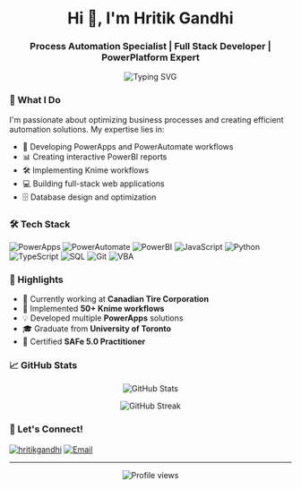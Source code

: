 <h1 align="center">Hi 👋, I'm Hritik Gandhi</h1>
<h3 align="center">Process Automation Specialist | Full Stack Developer | PowerPlatform Expert</h3>

<p align="center">
  <img src="https://readme-typing-svg.herokuapp.com?font=Fira+Code&pause=1000&color=2980B9&center=true&width=435&lines=Process+Automation+Specialist;Full+Stack+Developer;PowerPlatform+Developer;Efficiency+Enthusiast" alt="Typing SVG" />
</p>

### 🤖 What I Do

I'm passionate about optimizing business processes and creating efficient automation solutions. My expertise lies in:
- 🔧 Developing PowerApps and PowerAutomate workflows
- 📊 Creating interactive PowerBI reports
- 🛠️ Implementing Knime workflows
- 💻 Building full-stack web applications
- 🗄️ Database design and optimization

### 🛠️ Tech Stack

<p align="left">
<img src="https://img.shields.io/badge/PowerApps-742774?style=for-the-badge&logo=powerapps&logoColor=white" alt="PowerApps"/>
<img src="https://img.shields.io/badge/PowerAutomate-0066FF?style=for-the-badge&logo=powerautomate&logoColor=white" alt="PowerAutomate"/>
<img src="https://img.shields.io/badge/PowerBI-F2C811?style=for-the-badge&logo=powerbi&logoColor=black" alt="PowerBI"/>
<img src="https://img.shields.io/badge/JavaScript-F7DF1E?style=for-the-badge&logo=javascript&logoColor=black" alt="JavaScript"/>
<img src="https://img.shields.io/badge/Python-3776AB?style=for-the-badge&logo=python&logoColor=white" alt="Python"/>
<img src="https://img.shields.io/badge/TypeScript-007ACC?style=for-the-badge&logo=typescript&logoColor=white" alt="TypeScript"/>
<img src="https://img.shields.io/badge/SQL-4479A1?style=for-the-badge&logo=mysql&logoColor=white" alt="SQL"/>
<img src="https://img.shields.io/badge/Git-F05032?style=for-the-badge&logo=git&logoColor=white" alt="Git"/>
<img src="https://img.shields.io/badge/VBA-217346?style=for-the-badge&logo=microsoft-excel&logoColor=white" alt="VBA"/>
</p>

### 🌟 Highlights

- 💼 Currently working at **Canadian Tire Corporation**
- 🚀 Implemented **50+ Knime workflows**
- 💡 Developed multiple **PowerApps** solutions
- 🎓 Graduate from **University of Toronto**
- 📜 Certified **SAFe 5.0 Practitioner**

### 📈 GitHub Stats

<p align="center">
  <img src="https://github-readme-stats.vercel.app/api?username=hritikgandhi&show_icons=true&theme=react" alt="GitHub Stats" />
</p>

<p align="center">
  <img src="https://github-readme-streak-stats.herokuapp.com/?user=hritikgandhi&theme=react" alt="GitHub Streak" />
</p>

### 🤝 Let's Connect!

<p align="left">
<a href="https://linkedin.com/in/hritikgandhi" target="blank"><img align="center" src="https://img.shields.io/badge/LinkedIn-0077B5?style=for-the-badge&logo=linkedin&logoColor=white" alt="hritikgandhi" /></a>
<a href="mailto:hg@hritikgandhi.com"><img align="center" src="https://img.shields.io/badge/Email-D14836?style=for-the-badge&logo=gmail&logoColor=white" alt="Email" /></a>
</p>

---
<p align="center">
  <img src="https://komarev.com/ghpvc/?username=hritikgandhi&label=Profile%20views&color=0e75b6&style=flat" alt="Profile views" />
</p>
